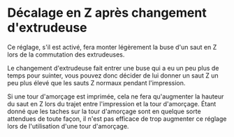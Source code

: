 Décalage en Z après changement d'extrudeuse
====
Ce réglage, s'il est activé, fera monter légèrement la buse d'un saut en Z lors de la commutation des extrudeuses.

Le changement d'extrudeuse fait entrer une buse qui a eu un peu plus de temps pour suinter, vous pouvez donc décider de lui donner un saut Z un peu plus élevé que les sauts Z normaux pendant l'impression.

Si une tour d'amorçage est imprimée, cela ne fera qu'augmenter la hauteur du saut en Z lors du trajet entre l'impression et la tour d'amorçage. Étant donné que les taches sur la tour d'amorçage sont en quelque sorte attendues de toute façon, il n'est pas efficace de trop augmenter ce réglage lors de l'utilisation d'une tour d'amorçage.
